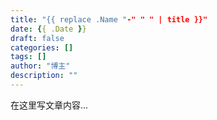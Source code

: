 ```yaml
---
title: "{{ replace .Name "-" " " | title }}"
date: {{ .Date }}
draft: false
categories: []
tags: []
author: "博主"
description: ""
---
```


在这里写文章内容...
